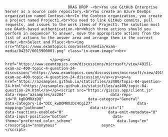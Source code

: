 <p class="card-text">
							
								DRAG DROP -<br>You use GitHub Enterprise Server as a source code repository.<br>You create an Azure DevOps organization named Contoso.<br>In the Contoso organization, you create a project named Project1.<br>You need to link GitHub commits, pull requests, and issues to the work items of Project1. The solution must use OAuth-based authentication.<br>Which three actions should you perform in sequence? To answer, move the appropriate actions from the list of actions to the answer area and arrange them in the correct order.<br>Select and Place:<br><img src="https://www.examtopics.com/assets/media/exam-media/04257/0015900001.png" class="in-exam-image"><br>
							
						</p><p><a href="https://www.examtopics.com/discussions/microsoft/view/49151-exam-az-400-topic-4-question-24-discussion/">https://www.examtopics.com/discussions/microsoft/view/49151-exam-az-400-topic-4-question-24-discussion/</a></p><p><a href="https://azsamples.github.io/staticfiles/az400/topic-04-question-24.html">https://azsamples.github.io/staticfiles/az400/topic-04-question-24.html</a></p><script src="https://giscus.app/client.js"                    data-repo="azsamples/az204"                    data-repo-id="R_kgDOMRXzDQ"                    data-category="General"                    data-category-id="DIC_kwDOMRXzDc4Cgi27"                    data-mapping="pathname"                    data-strict="1"                    data-reactions-enabled="0"                    data-emit-metadata="0"                    data-input-position="bottom"                    data-theme="preferred_color_scheme"                    data-lang="en"                    crossorigin="anonymous"                    async>                    </script>